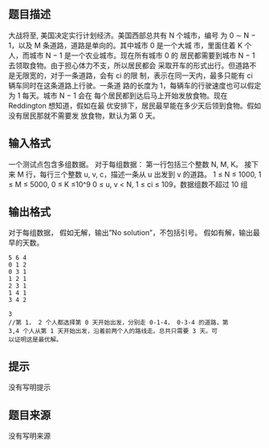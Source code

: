 


## 题目描述
大战将至, 美国决定实行计划经济。美国西部总共有 N 个城市，编号
为 0 ∼ N − 1，以及 M 条道路，道路是单向的。其中城市 0 是一个大城
市，里面住着 K 个人，而城市 N − 1 是一个农业城市。现在所有城市 0 的
居民都需要到城市 N − 1 去领取食物。由于担心体力不支，所以居民都会
采取开车的形式出行。但道路不是无限宽的，对于一条道路，会有 ci 的限
制，表示在同一天内，最多只能有 ci 辆车同时在这条道路上行驶。一条道
路的长度为 1，每辆车的行驶速度也可以假定为 1 每天。城市 N − 1 会在
每个居民都到达后马上开始发放食物。现在 Reddington 想知道，假如在最
优安排下，居民最早能在多少天后领到食物。假如没有居民那就不需要发
放食物，默认为第 0 天。
## 输入格式
一个测试点包含多组数据。
对于每组数据：
第一行包括三个整数 N, M, K。
接下来 M 行，每行三个整数 u, v, c，描述一条从 u 出发到 v 的道路。
1 ≤ N ≤ 1000, 1 ≤ M ≤ 5000, 0 ≤ K ≤10^9
0 ≤ u, v < N, 1 ≤ ci ≤ 109，数据组数不超过 10 组
## 输出格式
对于每组数据，
假如无解，输出”No solution”，不包括引号。
假如有解，输出最早的天数。

```input1
5 6 4 
0 1 2
0 3 1
1 2 1
2 3 1
1 4 1
3 4 2

```
```output1
3
//第 1， 2 个人都选择第 0 天开始出发，分别走 0-1-4， 0-3-4 的道路，第
3,4 个人从第 1 天开始出发，沿着前两个人的路线走。总共只需要 3 天。可
以证明这是最优解。
```

## 提示
没有写明提示
## 题目来源
没有写明来源


